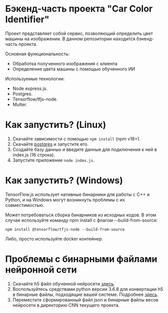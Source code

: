 # Бэкенд-часть проекта "Car Color Identifier"

Проект представляет собой сервис, позволяющий определить цвет машины на изображении. В данном репозитории находится бэкенд-часть проекта.

Основная функциональность:
- Обработка полученного изображения с клиента
- Определение цвета машины с помощью обученного ИИ

Используемые технологии:
- Node express.js.
- Postgres.
- Tensorflow/tfjs-node.
- Multer.

# Как запустить? (Linux)
1. Скачайте зависимости с помощью `npm install` (npm v18+).
2. Скачайте [postgres](https://www.enterprisedb.com/downloads/postgres-postgresql-downloads) и запустите его.
3. Создайте базу данных и введите данные для подключения к ней в index.js (16 строка).
4. Запустите приложение `node index.js`.

# Как запустить? (Windows)
TensorFlow.js использует нативные бинарники для работы с C++ и Python, и на Windows могут возникнуть проблемы с их совместимостью.

Может потребоваться сборка бинарников из исходных кодов. В этом случае используйте команду npm install с флагом --build-from-source:

`npm install @tensorflow/tfjs-node --build-from-source`

Либо, просто используйте docker контейнер.

# Проблемы с бинарными файлами нейронной сети

1. Скачайте h5 файл обученной нейросети [здесь](https://drive.google.com/file/d/1VPZJX_bWkr6G7M9NjG01GJ-XysRIWfXG/view?usp=sharing).
2. Воспользуйтесь средствами python версии 3.6.8 для конвертации h5 в бинарные файлы, подходящие вашей системе. Подробнее [здесь](https://www.npmjs.com/package/@tensorflow/tfjs-converter).
3. Переместите сформированный файл json и бинарные файлы весов нейросети в директорию CNN текущего проекта.


